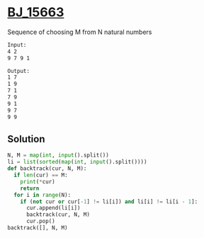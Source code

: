 # [BJ_15663](https://acmicpc.net/problem/15663)

Sequence of choosing M from N natural numbers

```txt
Input:
4 2
9 7 9 1

Output:
1 7
1 9
7 1
7 9
9 1
9 7
9 9
```

## Solution

```py
N, M = map(int, input().split())
li = list(sorted(map(int, input().split())))
def backtrack(cur, N, M):
  if len(cur) == M:
    print(*cur)
    return
  for i in range(N):
    if (not cur or cur[-1] != li[i]) and li[i] != li[i - 1]:
      cur.append(li[i])
      backtrack(cur, N, M)
      cur.pop()
backtrack([], N, M)
```

